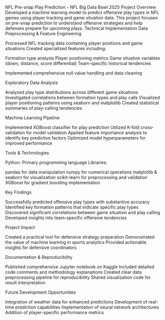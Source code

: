 NFL Pre-snap Play Prediction - NFL Big Data Bowl 2025
Project Overview
Developed a machine learning model to predict offensive play types in NFL games using player tracking and game situation data. This project focuses on pre-snap prediction to understand offensive strategies and help defenses prepare for upcoming plays.
Technical Implementation
Data Preprocessing & Feature Engineering

Processed NFL tracking data containing player positions and game situations
Created specialized features including:

Formation type analysis
Player positioning metrics
Game situation variables (down, distance, score differential)
Team-specific historical tendencies


Implemented comprehensive null value handling and data cleaning

Exploratory Data Analysis

Analyzed play type distributions across different game situations
Investigated correlations between formation types and play calls
Visualized player positioning patterns using seaborn and matplotlib
Created statistical summaries of play-calling tendencies

Machine Learning Pipeline

Implemented XGBoost classifier for play prediction
Utilized K-fold cross-validation for model validation
Applied feature importance analysis to identify key predictive factors
Optimized model hyperparameters for improved performance

Tools & Technologies

Python: Primary programming language
Libraries:

pandas for data manipulation
numpy for numerical operations
matplotlib & seaborn for visualization
scikit-learn for preprocessing and validation
XGBoost for gradient boosting implementation



Key Findings

Successfully predicted offensive play types with substantive accuracy
Identified key formation patterns that indicate specific play types
Discovered significant correlations between game situation and play calling
Developed insights into team-specific offensive tendencies

Project Impact

Created a practical tool for defensive strategy preparation
Demonstrated the value of machine learning in sports analytics
Provided actionable insights for defensive coordinators

Documentation & Reproducibility

Published comprehensive Jupyter notebook on Kaggle
Included detailed code comments and methodology explanations
Created clear data preprocessing pipeline for reproducibility
Shared visualization code for result interpretation

Future Development Opportunities

Integration of weather data for enhanced predictions
Development of real-time prediction capabilities
Implementation of neural network architectures
Addition of player-specific performance metrics
